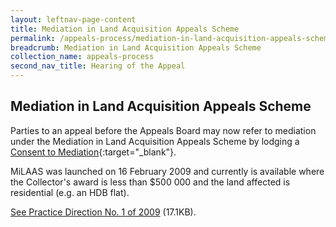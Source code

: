 ```yaml
---
layout: leftnav-page-content
title: Mediation in Land Acquisition Appeals Scheme
permalink: /appeals-process/mediation-in-land-acquisition-appeals-scheme/
breadcrumb: Mediation in Land Acquisition Appeals Scheme
collection_name: appeals-process
second_nav_title: Hearing of the Appeal
---
```


Mediation in Land Acquisition Appeals Scheme
---

Parties to an appeal before the Appeals Board may now refer to mediation under the Mediation in Land Acquisition Appeals Scheme by lodging a [Consent to Mediation](/files/Form-MiLAAS-Consent-25Aug09.doc.pdf/){:target="_blank"}. 

MiLAAS was launched on 16 February 2009 and currently is available where the Collector's award is less than $500 000 and the land affected is residential (e.g. an HDB flat).

[See Practice Direction No. 1 of 2009](/files/PracticeDirection-PD1-2009-MiLAAS-21Aug09.doc1.pdf/) (17.1KB).
